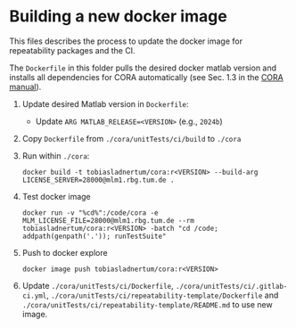 
# Building a new docker image

This files describes the process to update the docker image for repeatability packages and the CI.

The `Dockerfile` in this folder pulls the desired docker matlab version
and installs all dependencies for CORA automatically (see Sec. 1.3 in the [CORA manual](https://cora.in.tum.de/manual)).

1. Update desired Matlab version in `Dockerfile`:
    - Update `ARG MATLAB_RELEASE=<VERSION>` (e.g., `2024b`)
    
2. Copy `Dockerfile` from `./cora/unitTests/ci/build` to `./cora`
3. Run within `./cora`:

       docker build -t tobiasladnertum/cora:r<VERSION> --build-arg LICENSE_SERVER=28000@mlm1.rbg.tum.de .

4. Test docker image

       docker run -v "%cd%":/code/cora -e MLM_LICENSE_FILE=28000@mlm1.rbg.tum.de --rm tobiasladnertum/cora:r<VERSION> -batch "cd /code; addpath(genpath('.')); runTestSuite"

5. Push to docker explore

       docker image push tobiasladnertum/cora:r<VERSION>

6. Update `./cora/unitTests/ci/Dockerfile`, `./cora/unitTests/ci/.gitlab-ci.yml`, `./cora/unitTests/ci/repeatability-template/Dockerfile` and `./cora/unitTests/ci/repeatability-template/README.md` to use new image.

    

